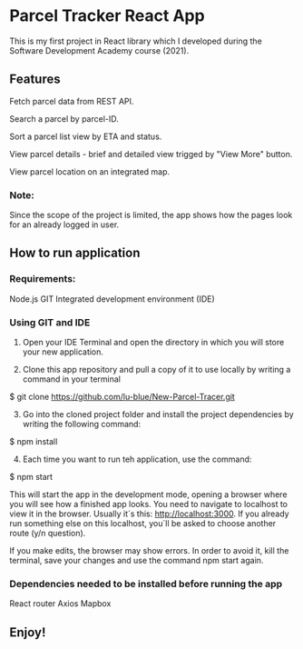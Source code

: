 # Parcel Tracker React App

This is my first project in React library which I developed during the Software Development Academy course (2021). 

## Features

Fetch parcel data from REST API.

Search a parcel by parcel-ID.

Sort a parcel list view by ETA and status.

View parcel details - brief and detailed view trigged by "View More" button.

View parcel location on an integrated map.

### Note:
Since the scope of the project is limited, the app shows how the pages look for an already logged in user.

## How to run application

### Requirements:

Node.js
GIT
Integrated development environment (IDE)

### Using GIT and IDE 

1. Open your IDE Terminal and open the directory in which you will store your new application.

2. Clone this app repository and pull a copy of it to use locally by writing a command in your terminal 

$ git clone https://github.com/lu-blue/New-Parcel-Tracer.git

3. Go into the cloned project folder and install the project dependencies by writing the following command:

$ npm install

4. Each time you want to run teh application, use the command:

$ npm start

This will start the app in the development mode, opening a browser where you will see how a finished app looks. You need to navigate to localhost to view it in the browser.
Usually it´s this: [http://localhost:3000](http://localhost:3000). If you already run something else on this localhost, you´ll be asked to choose another route (y/n question).

 If you make edits, the browser may show errors. In order to avoid it, kill the terminal, save your changes and use the command npm start again.

### Dependencies needed to be installed before running the app

React router
Axios
Mapbox

## Enjoy!
